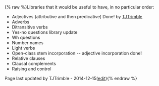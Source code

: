 {% raw %}Libraries that it would be useful to have, in no particular order:

- <span class="strike">Adjectives (attributive and then
predicative)</span> Done! by
[TJTrimble](http://moin.delph-in.net/TJTrimble)
- Adverbs
- Ditransitive verbs
- Yes-no questions library update
- Wh questions
- Number names
- Light verbs
- Open-class stem incorporation -- adjective incorporation done!
- Relative clauses
- Clausal complements
- Raising and control

Page last updated by TJTrimble - 2014-12-15([edit](https://github.com/delph-in/docs/wiki/MatrixLibraryWishList/_edit)){% endraw %}